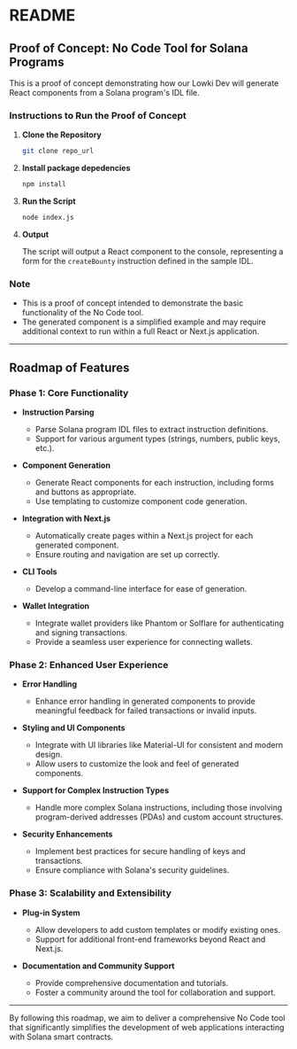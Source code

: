 # README

## Proof of Concept: No Code Tool for Solana Programs

This is a proof of concept demonstrating how our Lowki Dev will generate React components from a Solana program's IDL file.

### Instructions to Run the Proof of Concept

1. **Clone the Repository**

   ```bash
   git clone repo_url
   ```

2. **Install package depedencies**

   ```bash
   npm install
   ```

3. **Run the Script**

   ```bash
   node index.js
   ```

4. **Output**

   The script will output a React component to the console, representing a form for the `createBounty` instruction defined in the sample IDL.

### Note

- This is a proof of concept intended to demonstrate the basic functionality of the No Code tool.
- The generated component is a simplified example and may require additional context to run within a full React or Next.js application.

---

## Roadmap of Features

### Phase 1: Core Functionality

- **Instruction Parsing**
  - Parse Solana program IDL files to extract instruction definitions.
  - Support for various argument types (strings, numbers, public keys, etc.).

- **Component Generation**
  - Generate React components for each instruction, including forms and buttons as appropriate.
  - Use templating to customize component code generation.

- **Integration with Next.js**
  - Automatically create pages within a Next.js project for each generated component.
  - Ensure routing and navigation are set up correctly.

- **CLI Tools**
  - Develop a command-line interface for ease of generation.

- **Wallet Integration**
  - Integrate wallet providers like Phantom or Solflare for authenticating and signing transactions.
  - Provide a seamless user experience for connecting wallets.

### Phase 2: Enhanced User Experience

- **Error Handling**
  - Enhance error handling in generated components to provide meaningful feedback for failed transactions or invalid inputs.

- **Styling and UI Components**
  - Integrate with UI libraries like Material-UI for consistent and modern design.
  - Allow users to customize the look and feel of generated components.

- **Support for Complex Instruction Types**
  - Handle more complex Solana instructions, including those involving program-derived addresses (PDAs) and custom account structures.

- **Security Enhancements**
  - Implement best practices for secure handling of keys and transactions.
  - Ensure compliance with Solana's security guidelines.

### Phase 3: Scalability and Extensibility

- **Plug-in System**
  - Allow developers to add custom templates or modify existing ones.
  - Support for additional front-end frameworks beyond React and Next.js.

- **Documentation and Community Support**
  - Provide comprehensive documentation and tutorials.
  - Foster a community around the tool for collaboration and support.

---

By following this roadmap, we aim to deliver a comprehensive No Code tool that significantly simplifies the development of web applications interacting with Solana smart contracts.
